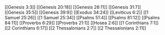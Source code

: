 [[Genesis 3:3]]
[[Genesis 20:18]]
[[Genesis 26:11]]
[[Genesis 31:7]]
[[Genesis 35:5]]
[[Genesis 39:9]]
[[Exodus 34:24]]
[[Leviticus 6:2]]
[[1 Samuel 25:26]]
[[1 Samuel 25:34]]
[[Psalms 51:4]]
[[Psalms 81:12]]
[[Psalms 84:11]]
[[Proverbs 6:29]]
[[Proverbs 21:1]]
[[Hosea 2:6]]
[[1 Corinthians 7:1]]
[[2 Corinthians 6:17]]
[[2 Thessalonians 2:7]]
[[2 Thessalonians 2:11]]
